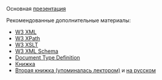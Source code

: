 Основная [презентация](https://mail.yandex.ru/disk/public/?hash=wBZql3W4xemiTkBmHIsmHtQjMG7fJ/uJf5YGpCAN4nM%3D)

Рекомендованные дополнительные материалы:

- [W3 XML](http://www.w3.org/TR/xml/)
- [W3 XPath](http://www.w3.org/TR/xpath/)
- [W3 XSLT](http://www.w3.org/TR/xslt/)
- [W3 XML Schema](http://www.w3.org/XML/Schema)
- [Document Type Definition](http://ru.wikipedia.org/wiki/DTD)
- [Книжка](http://www.amazon.com/dp/0764543814/?tag=stackoverfl08-20)
- [Вторая книжка (упоминалась
  лектором)](http://www.amazon.com/XSLT-2nd-Edition-Doug-Tidwell/dp/0596527217/ref=sr_1_1?ie=UTF8&qid=1348598887&sr=8-1&keywords=XSLT) и [на
  русском](http://www.ozon.ru/context/detail/id/4833863/)
